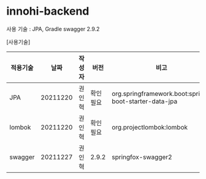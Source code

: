 # innohi-backend

사용 기술 : JPA, Gradle
swagger 2.9.2

[사용기술]

적용기술|날짜|작성자|버전|비고|
|---|------|---|--|-----|
JPA|20211220|권인혁|확인필요|org.springframework.boot:spring-boot-starter-data-jpa|
lombok|20211220|권인혁|확인필요|org.projectlombok:lombok|
swagger|20211227|권인혁|2.9.2|springfox-swagger2|
